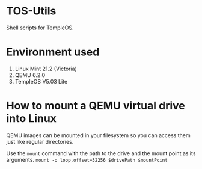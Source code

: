 # TOS-Utils
Shell scripts for TempleOS.

# Environment used
1. Linux Mint 21.2 (Victoria)
2. QEMU 6.2.0
3. TempleOS V5.03 Lite

# How to mount a QEMU virtual drive into Linux
QEMU images can be mounted in your filesystem so you
can access them just like regular directories.

Use the `mount` command with the path to the drive and the mount point as its arguments.
```mount -o loop,offset=32256 $drivePath $mountPoint```
